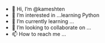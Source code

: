 - 👋 Hi, I’m @kameshten
- 👀 I’m interested in ...learning Python
- 🌱 I’m currently learning ...
- 💞️ I’m looking to collaborate on ...
- 📫 How to reach me ...

<!---
kameshten/kameshten is a ✨ special ✨ repository because its `README.md` (this file) appears on your GitHub profile.
You can click the Preview link to take a look at your changes.
--->
